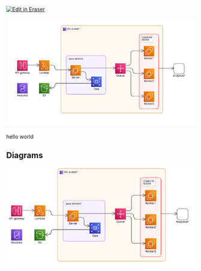 <p><a target="_blank" href="https://app.eraser.io/workspace/mmLqDuxYEiMHvnJQDJQf" id="edit-in-eraser-github-link"><img alt="Edit in Eraser" src="https://firebasestorage.googleapis.com/v0/b/second-petal-295822.appspot.com/o/images%2Fgithub%2FOpen%20in%20Eraser.svg?alt=media&amp;token=968381c8-a7e7-472a-8ed6-4a6626da5501"></a></p>

![Figure 1](/.eraser/mmLqDuxYEiMHvnJQDJQf___reS6fUv66LcKWYn8yV2OvCPvwSm2___---figure---dZJEHDkYsmo66kL9VzQ0F---figure---1FCRL1VNQowndQRMrdsM3A.png "Figure 1")

hello world






<!-- eraser-additional-content -->
## Diagrams
<!-- eraser-additional-files -->
<a href="/new-file-with-diagram-cloud-architecture-1.eraserdiagram" data-element-id="ZP2tlyxnaejZUEJ_4SkA6"><img src="/.eraser/mmLqDuxYEiMHvnJQDJQf___reS6fUv66LcKWYn8yV2OvCPvwSm2___---diagram----177caec6eabd22697260acb99ce4264a.png" alt="" data-element-id="ZP2tlyxnaejZUEJ_4SkA6" /></a>
<!-- end-eraser-additional-files -->
<!-- end-eraser-additional-content -->
<!--- Eraser file: https://app.eraser.io/workspace/mmLqDuxYEiMHvnJQDJQf --->